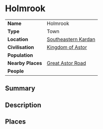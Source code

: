 # Holmrook

|||
| --- | --- |
| **Name** | Holmrook | place.4
| **Type** | Town |
| **Location** | [Southeastern Kardan](../../regions/southeastern-kardan.md) |
| **Civilisation** | [Kingdom of Astor](../../../civilisations/kingdom-of-astor/kingdom-of-astor.md) |
| **Population** | |
| **Nearby Places** | [Great Astor Road](../../roads/great-astor-road.md) |
| **People** | |

## Summary

## Description

## Places

